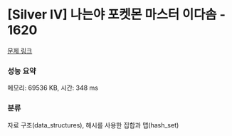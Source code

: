 # [Silver IV] 나는야 포켓몬 마스터 이다솜 - 1620 

[문제 링크](https://www.acmicpc.net/problem/1620) 

### 성능 요약

메모리: 69536 KB, 시간: 348 ms

### 분류

자료 구조(data_structures), 해시를 사용한 집합과 맵(hash_set)

